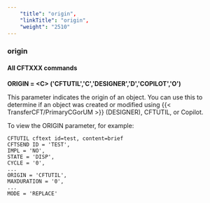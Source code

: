 ```yaml
---
    "title": "origin",
    "linkTitle": "origin",
    "weight": "2510"
---
```

### origin

#### All CFTXXX commands

****ORIGIN = &lt;C&gt; ('CFTUTIL','C','DESIGNER','D','COPILOT','O')****

This parameter indicates the origin of an object. You can use this to determine if an object was created or modified using {{< TransferCFT/PrimaryCGorUM  >}} (DESIGNER), CFTUTIL, or Copilot.

To view the ORIGIN parameter, for example:

```
CFTUTIL cftext id=test, content=brief
CFTSEND ID = 'TEST',
IMPL = 'NO',
STATE = 'DISP',
CYCLE = '0',
...
ORIGIN = 'CFTUTIL',
MAXDURATION = '0',
...
MODE = 'REPLACE'
```
